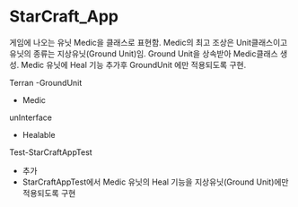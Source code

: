 # StarCraft_App

게임에 나오는 유닛 Medic을 클래스로 표현함.
Medic의 최고 조상은 Unit클래스이고 유닛의 종류는 지상유닛(Ground Unit)임.
Ground Unit을 상속받아 Medic클래스 생성.
Medic 유닛에 Heal 기능 추가후 GroundUnit 에만 적용되도록 구현.

Terran -GroundUnit
- Medic

unInterface
- Healable

Test-StarCraftAppTest
- 추가
- StarCraftAppTest에서 Medic 유닛의 Heal 기능을 지상유닛(Ground Unit)에만 적용되도록 구현


